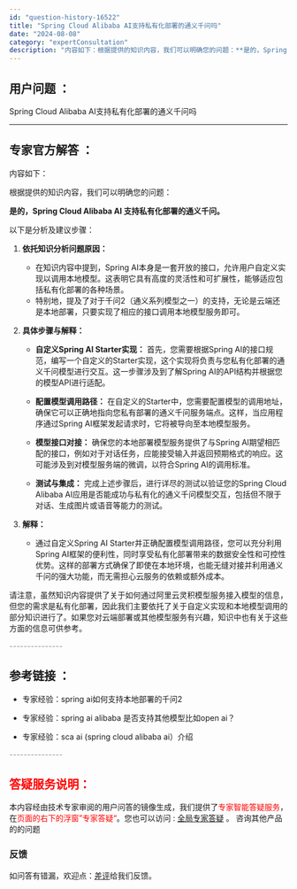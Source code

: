 ```yaml
---
id: "question-history-16522"
title: "Spring Cloud Alibaba AI支持私有化部署的通义千问吗"
date: "2024-08-08"
category: "expertConsultation"
description: "内容如下：根据提供的知识内容，我们可以明确您的问题：**是的，Spring Cloud Alibaba AI 支持私有化部署的通义千问。**以下是分析及建议步骤：1. **依托知识分析问题原因：**   - 在知识内容中提到，Spring AI本身是一套开放的接口，允许用户自定义实现以调用本地模型。"
---
```


## 用户问题 ： 
 Spring Cloud Alibaba AI支持私有化部署的通义千问吗  

---------------
## 专家官方解答 ：

内容如下：

根据提供的知识内容，我们可以明确您的问题：

**是的，Spring Cloud Alibaba AI 支持私有化部署的通义千问。**

以下是分析及建议步骤：

1. **依托知识分析问题原因：**
   - 在知识内容中提到，Spring AI本身是一套开放的接口，允许用户自定义实现以调用本地模型。这表明它具有高度的灵活性和可扩展性，能够适应包括私有化部署的各种场景。
   - 特别地，提及了对于千问2（通义系列模型之一）的支持，无论是云端还是本地部署，只要实现了相应的接口调用本地模型服务即可。

2. **具体步骤与解释：**
   - **自定义Spring AI Starter实现：** 首先，您需要根据Spring AI的接口规范，编写一个自定义的Starter实现，这个实现将负责与您私有化部署的通义千问模型进行交互。这一步骤涉及到了解Spring AI的API结构并根据您的模型API进行适配。
   
   - **配置模型调用路径：** 在自定义的Starter中，您需要配置模型的调用地址，确保它可以正确地指向您私有部署的通义千问服务端点。这样，当应用程序通过Spring AI框架发起请求时，它将被导向至本地模型服务。
   
   - **模型接口对接：** 确保您的本地部署模型服务提供了与Spring AI期望相匹配的接口，例如对于对话任务，应能接受输入并返回预期格式的响应。这可能涉及到对模型服务端的微调，以符合Spring AI的调用标准。
   
   - **测试与集成：** 完成上述步骤后，进行详尽的测试以验证您的Spring Cloud Alibaba AI应用是否能成功与私有化的通义千问模型交互，包括但不限于对话、生成图片或语音等能力的测试。

3. **解释：**
   - 通过自定义Spring AI Starter并正确配置模型调用路径，您可以充分利用Spring AI框架的便利性，同时享受私有化部署带来的数据安全性和可控性优势。这样的部署方式确保了即使在本地环境，也能无缝对接并利用通义千问的强大功能，而无需担心云服务的依赖或额外成本。

请注意，虽然知识内容提供了关于如何通过阿里云灵积模型服务接入模型的信息，但您的需求是私有化部署，因此我们主要依托了关于自定义实现和本地模型调用的部分知识进行了。如果您对云端部署或其他模型服务有兴趣，知识中也有关于这些方面的信息可供参考。


<font color="#949494">---------------</font> 


## 参考链接 ：

* 专家经验：spring ai如何支持本地部署的千问2 
 
 * 专家经验：spring ai alibaba 是否支持其他模型比如open ai？ 
 
 * 专家经验：sca ai (spring cloud alibaba ai）介绍 


 <font color="#949494">---------------</font> 
 


## <font color="#FF0000">答疑服务说明：</font> 

本内容经由技术专家审阅的用户问答的镜像生成，我们提供了<font color="#FF0000">专家智能答疑服务</font>，在<font color="#FF0000">页面的右下的浮窗”专家答疑“</font>。您也可以访问 : [全局专家答疑](https://answer.opensource.alibaba.com/docs/intro) 。 咨询其他产品的的问题

### 反馈
如问答有错漏，欢迎点：[差评](https://ai.nacos.io/user/feedbackByEnhancerGradePOJOID?enhancerGradePOJOId=16529)给我们反馈。
